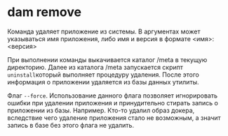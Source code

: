 # dam remove

Команда удаляет приложение из системы.
В аргументах может указываться имя приложения, либо имя и версия в формате <имя>:<версия>

При выполнении команды выкачивается каталог /meta в текущую директорию.
Далее из каталога /meta запускается скрипт `uninstall`который выполняет процедуру удаления.
После этого информация о приложении удаляется из базы данных утилиты.

Флаг `--force`.
Использование данного флага позволяет игнорировать ошибки при удалении приложения и принудительно стирать запись о приложении из базы.
Например. Кто-то удалил образ докера, вследствие чего удаление приложения стало не возможным,
а значит запись в базе без этого флага не удалить.

